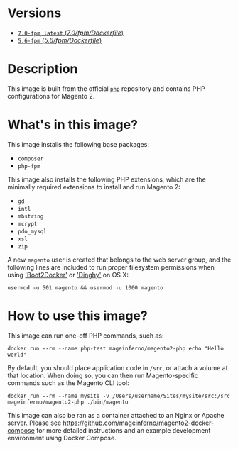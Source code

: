 # Versions

- [`7.0-fpm`, `latest` (_7.0/fpm/Dockerfile_)](https://github.com/mageinferno/docker-magento2-php/blob/master/7.0/fpm/Dockerfile)
- [`5.6-fpm` (_5.6/fpm/Dockerfile_)](https://github.com/mageinferno/docker-magento2-php/blob/master/5.6/fpm/Dockerfile)

# Description

This image is built from the official [`php`](https://hub.docker.com/_/php/) repository and contains PHP configurations for Magento 2.

# What's in this image?

This image installs the following base packages:

- `composer`
- `php-fpm`

This image also installs the following PHP extensions, which are the minimally required extensions to install and run Magento 2:

- `gd`
- `intl`
- `mbstring`
- `mcrypt`
- `pdo_mysql`
- `xsl`
- `zip`

A new `magento` user is created that belongs to the web server group, and the following lines are included to run proper filesystem permissions when using ['Boot2Docker'](http://boot2docker.io/) or ['Dinghy'](https://github.com/codekitchen/dinghy) on OS X:

`usermod -u 501 magento && usermod -u 1000 magento`

# How to use this image?

This image can run one-off PHP commands, such as:

`docker run --rm --name php-test mageinferno/magento2-php echo "Hello world"`

By default, you should place application code in `/src`, or attach a volume at that location. When doing so, you can then run Magento-specific commands such as the Magento CLI tool:

`docker run --rm --name mysite -v /Users/username/Sites/mysite/src:/src mageinferno/magento2-php ./bin/magento`

This image can also be ran as a container attached to an Nginx or Apache server. Please see <a href="https://github.com/mageinferno/magento2-docker-compose" target="_blank">https://github.com/mageinferno/magento2-docker-compose</a> for more detailed instructions and an example development environment using Docker Compose.
